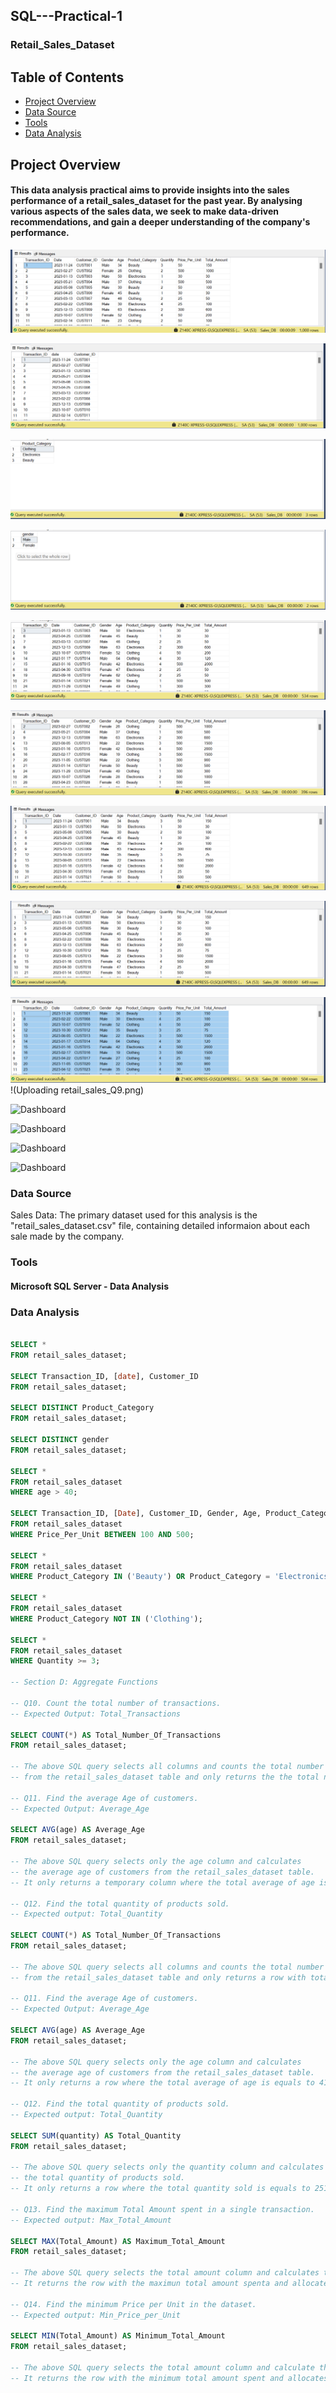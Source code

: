 ## SQL---Practical-1
### Retail_Sales_Dataset

## Table of Contents

  - [Project Overview](#project-overview)
  - [Data Source](#data-source)
  - [Tools](tools)
  - [Data Analysis](#data-analysis)
    
## Project Overview

#### This data analysis practical aims to provide insights into the sales performance of a retail_sales_dataset for the past year. By analysing various aspects of the sales data, we seek to make data-driven recommendations, and gain a deeper understanding of the company's performance. 

![Dashboard](retail_sales_Q1.png)

![Dashboard](retail_sales_Q2.png)

![Dashboard](retail_sales_Q3.png)

![Dashboard](retail_sales_Q4.png)

![Dashboard](retail_sales_Q5.png)

![Dashboard](retail_sales_Q6.png)

![Dashboard](retail_sales_Q7.png)

![Dashboard](retail_sales_Q8.png)

![Dashboard](retail_sales_Q9.png)
!(Uploading retail_sales_Q9.png)

![Dashboard](retail_sales_11.png)

![Dashboard](retail_sales_12.png)

![Dashboard](retail_sales_13.png)

![Dashboard](retail_sales_14.png)
### Data Source

Sales Data: The primary dataset used for this analysis is the "retail_sales_dataset.csv" file, containing detailed informaion about each sale made by the company.

### Tools

#### Microsoft SQL Server - Data Analysis

### Data Analysis

```SQL

SELECT *
FROM retail_sales_dataset;

SELECT Transaction_ID, [date], Customer_ID
FROM retail_sales_dataset;

SELECT DISTINCT Product_Category
FROM retail_sales_dataset;

SELECT DISTINCT gender
FROM retail_sales_dataset;

SELECT *
FROM retail_sales_dataset
WHERE age > 40;

SELECT Transaction_ID, [Date], Customer_ID, Gender, Age, Product_Category, Quantity, Price_Per_Unit, Total_Amount
FROM retail_sales_dataset
WHERE Price_Per_Unit BETWEEN 100 AND 500;

SELECT *
FROM retail_sales_dataset
WHERE Product_Category IN ('Beauty') OR Product_Category = 'Electronics';

SELECT *
FROM retail_sales_dataset
WHERE Product_Category NOT IN ('Clothing');

SELECT *
FROM retail_sales_dataset
WHERE Quantity >= 3;

-- Section D: Aggregate Functions

-- Q10. Count the total number of transactions. 
-- Expected Output: Total_Transactions

SELECT COUNT(*) AS Total_Number_Of_Transactions
FROM retail_sales_dataset;

-- The above SQL query selects all columns and counts the total number of transactions 
-- from the retail_sales_dataset table and only returns the the total number of rows. 

-- Q11. Find the average Age of customers. 
-- Expected Output: Average_Age

SELECT AVG(age) AS Average_Age
FROM retail_sales_dataset;

-- The above SQL query selects only the age column and calculates
-- the average age of customers from the retail_sales_dataset table.
-- It only returns a temporary column where the total average of age is equals to 41.

-- Q12. Find the total quantity of products sold. 
-- Expected output: Total_Quantity

SELECT COUNT(*) AS Total_Number_Of_Transactions
FROM retail_sales_dataset;

-- The above SQL query selects all columns and counts the total number of transactions 
-- from the retail_sales_dataset table and only returns a row with total number of transactions. 

-- Q11. Find the average Age of customers. 
-- Expected Output: Average_Age

SELECT AVG(age) AS Average_Age
FROM retail_sales_dataset;

-- The above SQL query selects only the age column and calculates
-- the average age of customers from the retail_sales_dataset table.
-- It only returns a row where the total average of age is equals to 41.

-- Q12. Find the total quantity of products sold. 
-- Expected output: Total_Quantity

SELECT SUM(quantity) AS Total_Quantity
FROM retail_sales_dataset;

-- The above SQL query selects only the quantity column and calculates
-- the total quantity of products sold.
-- It only returns a row where the total quantity sold is equals to 2514 and allocates it to the temporary column.

-- Q13. Find the maximum Total Amount spent in a single transaction. 
-- Expected output: Max_Total_Amount

SELECT MAX(Total_Amount) AS Maximum_Total_Amount
FROM retail_sales_dataset;

-- The above SQL query selects the total amount column and calculates the maximum total amount.
-- It returns the row with the maximun total amount spenta and allocates it to the temporary column.

-- Q14. Find the minimum Price per Unit in the dataset. 
-- Expected output: Min_Price_per_Unit

SELECT MIN(Total_Amount) AS Minimum_Total_Amount
FROM retail_sales_dataset;

-- The above SQL query selects the total amount column and calculate the minimum total amount.
-- It returns the row with the minimum total amount spent and allocates it to the temporary column.

```

